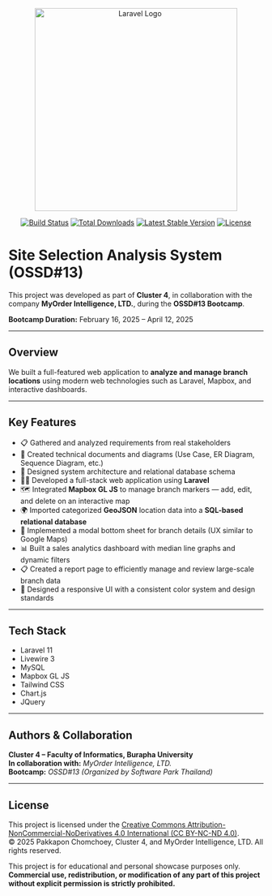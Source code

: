 <p align="center"><a href="https://laravel.com" target="_blank"><img src="https://raw.githubusercontent.com/laravel/art/master/logo-lockup/5%20SVG/2%20CMYK/1%20Full%20Color/laravel-logolockup-cmyk-red.svg" width="400" alt="Laravel Logo"></a></p>

<p align="center">
<a href="https://github.com/laravel/framework/actions"><img src="https://github.com/laravel/framework/workflows/tests/badge.svg" alt="Build Status"></a>
<a href="https://packagist.org/packages/laravel/framework"><img src="https://img.shields.io/packagist/dt/laravel/framework" alt="Total Downloads"></a>
<a href="https://packagist.org/packages/laravel/framework"><img src="https://img.shields.io/packagist/v/laravel/framework" alt="Latest Stable Version"></a>
<a href="https://packagist.org/packages/laravel/framework"><img src="https://img.shields.io/packagist/l/laravel/framework" alt="License"></a>
</p>

# Site Selection Analysis System (OSSD#13)

This project was developed as part of **Cluster 4**, in collaboration with the company **MyOrder Intelligence, LTD.**, during the **OSSD#13 Bootcamp**.

**Bootcamp Duration:** February 16, 2025 – April 12, 2025

---

## Overview

We built a full-featured web application to **analyze and manage branch locations** using modern web technologies such as Laravel, Mapbox, and interactive dashboards.

---

## Key Features

- 📋 Gathered and analyzed requirements from real stakeholders
- 🧾 Created technical documents and diagrams (Use Case, ER Diagram, Sequence Diagram, etc.)
- 🧠 Designed system architecture and relational database schema
- 👨‍💻 Developed a full-stack web application using **Laravel**
- 🗺️ Integrated **Mapbox GL JS** to manage branch markers — add, edit, and delete on an interactive map
- 🌍 Imported categorized **GeoJSON** location data into a **SQL-based relational database**
- 📍 Implemented a modal bottom sheet for branch details (UX similar to Google Maps)
- 📊 Built a sales analytics dashboard with median line graphs and dynamic filters
- 📋 Created a report page to efficiently manage and review large-scale branch data
- 🎨 Designed a responsive UI with a consistent color system and design standards

---

## Tech Stack

- Laravel 11
- Livewire 3
- MySQL
- Mapbox GL JS
- Tailwind CSS
- Chart.js
- JQuery

---

## Authors & Collaboration

**Cluster 4 – Faculty of Informatics, Burapha University**  
**In collaboration with:** *MyOrder Intelligence, LTD.*  
**Bootcamp:** *OSSD#13 (Organized by Software Park Thailand)*

---

## License

This project is licensed under the [Creative Commons Attribution-NonCommercial-NoDerivatives 4.0 International (CC BY-NC-ND 4.0)](https://creativecommons.org/licenses/by-nc-nd/4.0/).  
© 2025 Pakkapon Chomchoey, Cluster 4, and MyOrder Intelligence, LTD. All rights reserved.

This project is for educational and personal showcase purposes only.  
**Commercial use, redistribution, or modification of any part of this project without explicit permission is strictly prohibited.**
